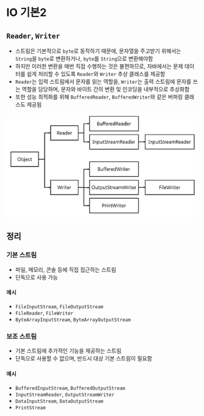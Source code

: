 # IO 기본2

## `Reader`, `Writer`
- 스트림은 기본적으로 `byte`로 동작하기 때문에, 문자열을 주고받기 위해서는 `String`을 `byte`로 변환하거나, `byte`를 `String`으로 변환해야함
- 하지만 이러한 변환을 매번 직접 수행하는 것은 불편하므로, 자바에서는 문제 데이터를 쉽게 처리할 수 있도록 `Reader`와 `Writer` 추상 클래스를 제공함
- `Reader`는 입력 스트림에서 문자를 읽는 역할을, `Writer`는 출력 스트림에 문자를 쓰는 역할을 담당하며, 문자와 바이트 간의 변환 및 인코딩을 내부적으로 추상화함 
- 또한 성능 최적화를 위해 `BufferedReader`, `BufferedWriter`와 같은 버퍼링 클래스도 제공됨

![img.png](img.png)

## 정리

### 기본 스트림
- 파일, 메모리, 콘솔 등에 직접 접근하는 스트림
- 단독으로 사용 가능

#### 예시
- `FileInputStream`, `FileOutputStream`
- `FileReader`, `FileWriter`
- `ByteArrayInputStream`, `ByteArrayOutputStream`

### 보조 스트림
- 기본 스트림에 추가적인 기능을 제공하는 스트림
- 단독으로 사용할 수 없으며, 반드시 대상 기본 스트림이 필요함

#### 예시
- `BufferedInputStream`, `BufferedOutputStream`
- `InputStreamReader`, `OutputStreamWriter`
- `DataInputStream`, `DataOutputStream`
- `PrintStream`